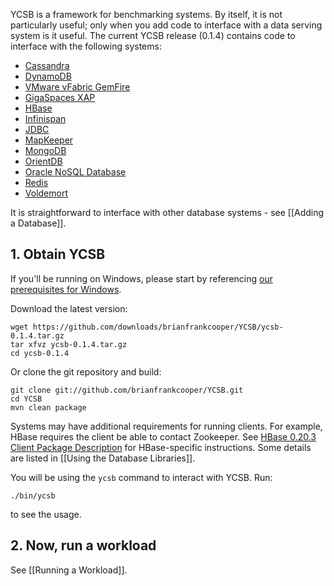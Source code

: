 YCSB is a framework for benchmarking systems. By itself, it is not particularly useful; only when you add code to interface with a data serving system is it useful. The current YCSB release (0.1.4) contains code to interface with the following systems:

- [Cassandra](http://cassandra.apache.org/)
- [DynamoDB](http://aws.amazon.com/dynamodb/)
- [VMware vFabric GemFire](http://www.vmware.com/products/application-platform/vfabric-gemfire/overview.html)
- [GigaSpaces XAP](http://www.gigaspaces.com/xap)
- [HBase](http://hbase.apache.org/)
- [Infinispan](http://www.jboss.org/infinispan)
- [JDBC](http://www.oracle.com/technetwork/java/javase/jdbc/index.html)
- [MapKeeper](https://github.com/m1ch1/mapkeeper)
- [MongoDB](http://www.mongodb.org/)
- [OrientDB](http://www.orientdb.org/)
- [Oracle NoSQL Database](http://www.oracle.com/technetwork/database/nosqldb/overview/index.html)
- [Redis](http://redis.io/)
- [Voldemort](http://project-voldemort.com/)

It is straightforward to interface with other database systems - see [[Adding a Database]].

## 1. Obtain YCSB

If you'll be running on Windows, please start by referencing [our prerequisites for Windows](https://github.com/brianfrankcooper/YCSB/wiki/Prerequisites-for-Windows).

Download the latest version:

    wget https://github.com/downloads/brianfrankcooper/YCSB/ycsb-0.1.4.tar.gz
    tar xfvz ycsb-0.1.4.tar.gz
    cd ycsb-0.1.4

Or clone the git repository and build:

    git clone git://github.com/brianfrankcooper/YCSB.git
    cd YCSB
    mvn clean package

Systems may have additional requirements for running clients.  For example, HBase requires the client be able to contact Zookeeper.  See <A HREF="http://hadoop.apache.org/hbase/docs/r0.20.3/api/org/apache/hadoop/hbase/client/package-summary.html#package_description">HBase 0.20.3 Client Package Description</A> for HBase-specific instructions. Some details are listed in [[Using the Database Libraries]].

You will be using the `ycsb` command to interact with YCSB. Run:

    ./bin/ycsb

to see the usage. 

## 2. Now, run a workload

See [[Running a Workload]].